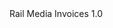 





<!DOCTYPE html>
<html lang="en">
  <head>
    <meta charset="utf-8">
    </head>
    <body>
    Rail Media Invoices 1.0


  </body>
</html>


